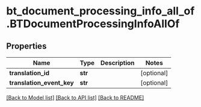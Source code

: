 # bt_document_processing_info_all_of.BTDocumentProcessingInfoAllOf

## Properties
Name | Type | Description | Notes
------------ | ------------- | ------------- | -------------
**translation_id** | **str** |  | [optional] 
**translation_event_key** | **str** |  | [optional] 

[[Back to Model list]](../README.md#documentation-for-models) [[Back to API list]](../README.md#documentation-for-api-endpoints) [[Back to README]](../README.md)


